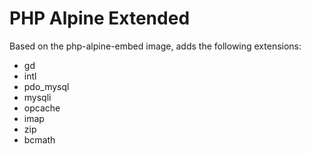 # PHP Alpine Extended
Based on the php-alpine-embed image, adds the following extensions:
- gd
- intl
- pdo_mysql
- mysqli
- opcache
- imap
- zip
- bcmath
